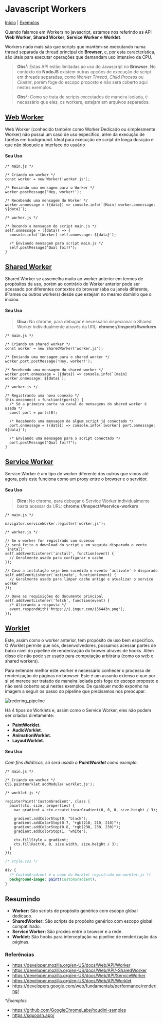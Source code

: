 # Javascript Workers

[Início](../../../README.md) |
[Exemplos](../../../examples.md)

Quando falamos em Workers no javascript, estamos nos referindo as API **Web Worker**, **Shared Worker**, **Service Worker** e **Worklet**.

Workers nada mais são que scripts que mantém-se executando numa thread separada da thread principal do **Browser**, e, por esta característica, são úteis para executar operações que demandam uso intensivo da CPU.

> **Obs¹**: Estas API estão limitadas ao uso do Javascript no **Browser**. No contexto do **NodeJS** existem outras opções de execução de script em threads separadas, como *Worker Thread*, *Child Process* ou *Cluster*, porém foge do escopo proposto e não será coberto aqui nestes exemplos.

> **Obs²**: Como se trata de scripts executados de maneira isolada, é necessário que eles, os workers, estejam em arquivos separados.

## [Web Worker](https://developer.mozilla.org/en-US/docs/Web/API/Worker>)
Web Worker (conhecido também como Worker Dedicado ou simplesmente Worker) não possui um caso de uso específico, além da execução de tarefas em background. Ideal para execução de script de longa duração e que não bloqueie a interface do usuário

#### Seu Uso

```JS
/* main.js */

/* Criando um worker */
const worker = new Worker('worker.js');

/* Enviando uma mensagem para o Worker */
worker.postMessage('Hey, worker!');

/* Recebendo uma mensagem do Worker */
worker.onmessage = ({data}) => console.info(`[Main] worker.onmessage: ${data}`);
```

```JS
/* worker.js */

/* Recendo a mensagem do script main.js */
self.onmessage = ({data}) => {
  console.info(`[Worker] self.onmessage: ${data}`);

  /* Enviando mensagem para script main.js */
  self.postMessage("Qual foi!?");
}
```


## [Shared Worker](https://developer.mozilla.org/en-US/docs/Web/API/SharedWorker)
Shared Worker se assemelha muito ao worker anterior em termos de propósitos de uso, porém ao contrário do Worker anterior pode ser acessado por diferentes contextos do browser (aba ou janela diferente, iFrames ou outros workers) desde que estejam no mesmo domínio que o iniciou.

#### Seu Uso

> **Dica:** No chrome, para debugar é necessário inspecionar o Shared Worker individualmente através da URL: **chrome://inspect/#workers**

```JS
/* main.js */

/* Criando um shared worker */
const worker = new SharedWorker('worker.js');

/* Enviando uma mensagem para o shared worker */
worker.port.postMessage('Hey, worker!');

/* Recebendo uma mensagem do shared worker */
worker.port.onmessage = ({data}) => console.info(`[main] worker.onmessage: ${data}`);
```

```JS
/* worker.js */

/* Registrando uma nova conexão */
this.onconnect = function({ports}) {
  /* Só a primeira porta no canal de mensagens do shared worker é usada */
  const port = ports[0];

  /* Recebendo uma mensagem de algum script já conectado */
  port.onmessage = ({data}) => console.info(`[worker] port.onmessage: ${data}`);

  /* Enviando uma mensagem para o script conectado */
  port.postMessage("Qual foi!?");
}
```

## [Service Worker](https://developer.mozilla.org/en-US/docs/Web/API/Service_Worker_API)
Service Worker é um tipo de worker diferente dos outros que vimos até agora, pois este funciona como um proxy entre o browser e o servidor.

#### Seu Uso
> **Dica:** No chrome, para debugar o Service Worker individualmente basta acessar da URL: **chrome://inspect/#service-workers**
```JS
/* main.js */

navigator.serviceWorker.register('worker.js');
```
```JS
/* worker.js */

// Se o worker for registrado com sucesso
// será feito o download do script e em seguida disparado o vento 'install'
self.addEventListener('install', function(event) {
  // Geralmente usado para configurar o cache
});

// Caso a instalação seja bem sucedida o evento 'activate' é disparado
self.addEventListener('activate', function(event) {
  // Geralmente usado para limpar cache antigo e atualizar o service worker
});

// Ouve as requisições do documento principal
self.addEventListener('fetch', function(event) {
  /* Alterando a resposta */
  event.respondWith('https://i.imgur.com/i56443n.png');
});
```

## [Worklet](https://developer.mozilla.org/en-US/docs/Web/API/Worklet)
Este, assim como o worker anterior, tem propósito de uso bem específico. O Worklet permite que nós, desenvolvedores, possamos acessar partes de baixo nível do pipeline de renderização do brower através de hooks. Além disso ele não pode ser usado para computação arbitrária (como os web e shared workers).

Para entender melhor este worker é necessário conhecer o processo de renderização de páginas no browser. Este é um assunto extenso e que por si só merece ser tratado de maneira isolada pois foge do escopo proposto e não será coberto aqui nestes exemplos. De qualquer modo exponho na imagem a seguir os passo do pipeline que precisamos nos preocupar.

![redering_pipeline](https://developers.google.com/web/fundamentals/performance/rendering/images/intro/frame-full.jpg)

Há 4 tipos de Worklets e, assim como o Service Worker, eles não podem ser criados diretamente:
- **PaintWorklet**.
- **AudioWorklet**.
- **AnimationWorklet**.
- **LayoutWorklet**.

#### Seu Uso
*Com fins didáticos, só será usado o **PaintWorklet** como exemplo.*
```JS
/* main.js */

/* Criando um worker */
CSS.paintWorklet.addModule('worklet.js');
```

```JS
/* worklet.js */

registerPaint('CustomGradient', class {
  paint(ctx, size, properties) {
    var gradient = ctx.createLinearGradient(0, 0, 0, size.height / 3);

    gradient.addColorStop(0, "black");
    gradient.addColorStop(0.7, "rgb(210, 210, 210)");
    gradient.addColorStop(0.8, "rgb(230, 230, 230)");
    gradient.addColorStop(1, "white");

    ctx.fillStyle = gradient;
    ctx.fillRect(0, 0, size.width, size.height / 3);
  }
});
```

```CSS
/* style.css */

div {
  /* CustomGradient é o nome do Worklet registrado em worklet.js */
  background-image: paint(CustomGradient);
}
```


## Resumindo
- **Worker:** São scripts de propósito genérico com escopo global dedicado.
- **SharedWorker:** São scripts de propósito genérico com escopo global compatilhado.
- **Service Worker:** São proxies entre o browser e a rede.
- **Worklet:** São hooks para interceptação na pipeline de renderização das páginas.

### Referências
- https://developer.mozilla.org/en-US/docs/Web/API/Worker
- https://developer.mozilla.org/en-US/docs/Web/API/-SharedWorker
- https://developer.mozilla.org/en-US/docs/Web/API/ServiceWorker
- https://developer.mozilla.org/en-US/docs/Web/API/Worklet
- https://developers.google.com/web/fundamentals/performance/rendering/

**Exemplos*
- https://github.com/GoogleChromeLabs/houdini-samples
- https://squoosh.app/
